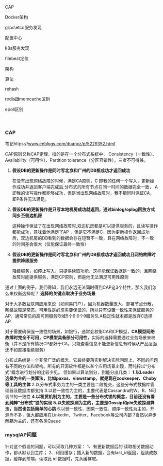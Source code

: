 CAP

Docker架构

grpc\etcd服务发现

配置中心

k8s服务发现

filebeat定位

架构

算法

rehash

redis跟memcache区别

epoll区别



　

### CAP

笔记https://www.cnblogs.com/duanxz/p/5229352.html

CAP原则又称CAP定理，指的是在一个分布式系统中， Consistency（一致性）、 Availability（可用性）、Partition tolerance（分区容错性），三者不可得兼。



1.   **假设DB的更新操作是同时写北京和广州的DB都成功才返回成功**

     在没有出现网络故障的时候，满足CA原则，C 即我的任何一个写入，更新操作成功并返回客户端完成后,分布式的所有节点在同一时间的数据完全一致， A 即我的读写操作都能够成功，但是当出现网络故障时，我不能同时保证CA，即P条件无法满足。

2.   **假设DB的更新操作是只写本地机房成功就返回，通过binlog/oplog回放方式同步至侧边机房**

     这种操作保证了在出现网络故障时,双边机房都是可以提供服务的，且读写操作都能成功，意味着他满足了AP ，但是它不满足C，因为更新操作返回成功后，双边机房的DB看到的数据会存在短暂不一致，且在网络故障时，不一致的时间差会很大（仅能保证最终一致性）

  3. **假设DB的更新操作是同时写北京和广州的DB都成功才返回成功且网络故障时提供降级服务**

     降级服务，如停止写入，只提供读取功能，这样能保证数据是一致的，且网络故障时能提供服务，满足CP原则，但是他无法满足可用性原则

通过上面的例子，我们得知，我们永远无法同时得到CAP这3个特性，那么我们怎么来权衡选择呢？
**选择的关键点取决于业务场景**

对于大多数互联网应用来说（如网易门户），因为机器数量庞大，部署节点分散，网络故障是常态，可用性是必须需要保证的，所以只有设置一致性来保证服务的AP，通常常见的高可用服务吹嘘5个9 6个9服务SLA稳定性就本都是放弃C选择AP

对于需要确保强一致性的场景，如银行，通常会权衡CA和CP模型，**CA模型网络故障时完全不可用，CP模型具备部分可用性**，实际的选择需要通过业务场景来权衡（并不是所有情况CP都好于CA，只能查看信息不能更新信息有时候从产品层面还不如直接拒绝服务）



分布式系统是一个非常广泛的概念，它最终要落实到解决实际问题上，不同的问题有不同的方法和架构。所有的开源软件都是以某个应用场景出现，而纯粹以“分布式”概念进行划分的比较少见。
但如果以算法划分，到能分出几类：
**1.以Leader选举为主的一类算法，比如paxos、viewstamp，就是现在zookeeper、Chuby等工具的主体**
2.以分布式事务为主的一类主要是二段提交，这些分布式数据库管理器及数据库都支持
3.以若一致性为主的，主要代表是Cassandra的W、R、N可调节的一致性
**4.以租赁机制为主的，主要是一些分布式锁的概念，目前还没有看到纯粹“分布式”锁的实现**
**5.以失败探测为主的，主要是Gossip和phi失败探测算法，当然也包括简单的心跳**
6.以弱一致性、因果一致性、顺序一致性为主的，开源尚不多，但大都应用在Linkedin、Twitter、Facebook等公司内部
7当然以异步解耦为主的，还有各类Queue

### mysqlAP问题

针对这个假设的问题，可以采取几种方案：
1、有更新数据后的 读取相关数据动作，都从默认到主库；
2、利用缓存；插入新的数据，会有last_id返回，组装成数据，缓存到前端。读取此 id 数据时，先从缓存取。

